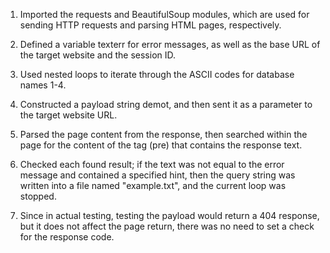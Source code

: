 1. Imported the requests and BeautifulSoup modules, which are used for sending HTTP requests and parsing HTML pages, respectively.

2. Defined a variable texterr for error messages, as well as the base URL of the target website and the session ID.

3. Used nested loops to iterate through the ASCII codes for database names 1-4.

4. Constructed a payload string demot, and then sent it as a parameter to the target website URL.

5. Parsed the page content from the response, then searched within the page for the content of the tag (pre) that contains the response text.

6. Checked each found result; if the text was not equal to the error message and contained a specified hint, then the query string was written into a file named "example.txt", and the current loop was stopped.

7. Since in actual testing, testing the payload would return a 404 response, but it does not affect the page return, there was no need to set a check for the response code.
